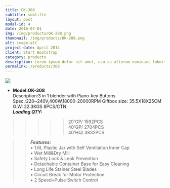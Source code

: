```yaml
---
title: OK-308
subtitle: subtitle
layout: post
modal-id: 4
date: 2016-07-01
img: /img/products/OK-280.png
thumbnail: /img/products/OK-280.png
alt: image-alt
project-date: April 2014
client: Start Bootstrap
category: products
description: Lorem ipsum dolor sit amet, usu cu alterum nominavi lobortis. At duo novum diceret. Tantas apeirian vix et, usu sanctus postulant inciderint ut, populo diceret necessitatibus in vim. Cu eum dicam feugiat noluisse.
permalink: /products/308
---
```

![](http://i.imgur.com/DIPooUN.jpg)  


- **Model:OK-308**       
   Description:3 in 1 blender with Piano-key Buttons  
Spec.:220~240V,400W,18000-20000RPM
Giftbox size: 35.5X18X25CM    
G.W: 22.3KGS   8PCS/CTN  
**_Loading QTY:_**    
 >>>>>20'GP/  1592PCS  
       40'GP/  2704PCS  
       40'HQ/  3832PCS

 >> **_Features:_**    
 • 1.6L Plastic Jar with Self Ventilation Inner Cap  
• Wet Mill&Dry Mill  
• Safety Lock & Leak Prevention   
• Detachable Container Base for Easy Cleaning  
• Long Life Stainer Steel Blades  
• Circuit Break for Motor Protection   
• 2 Speed+Pulse Switch Control
